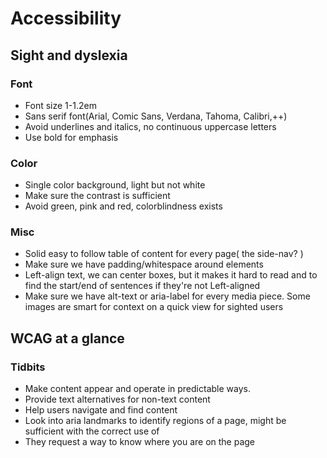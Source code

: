 # Accessibility
## Sight and dyslexia
### Font
- Font size 1-1.2em
- Sans serif font(Arial, Comic Sans, Verdana, Tahoma, Calibri,++)
- Avoid underlines and italics, no continuous uppercase letters
- Use bold for emphasis
### Color
- Single color background, light but not white
- Make sure the contrast is sufficient
- Avoid green, pink and red, colorblindness exists
### Misc
- Solid easy to follow table of content for every page( the side-nav? )
- Make sure we have padding/whitespace around elements
- Left-align text, we can center boxes, but it makes it hard to read and to find the start/end of sentences if they're not Left-aligned
- Make sure we have alt-text or aria-label for every media piece. Some images are smart for context on a quick view for sighted users
## WCAG at a glance
### Tidbits
- Make content appear and operate in predictable ways.
- Provide text alternatives for non-text content
- Help users navigate and find content
- Look into aria landmarks to identify regions of a page, might be sufficient with the correct use of
- They request a way to know where you are on the page
